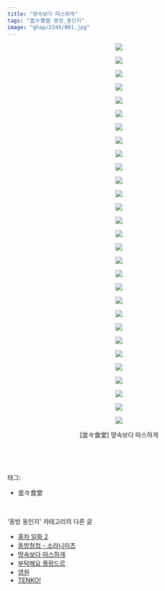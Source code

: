 ```yaml
---
title: "땅속보다 따스하게"
tags: "並々食堂 동방_동인지"
image: "ghap/2249/001.jpg"
---
```

<div class="article">
<p style="text-align: center; clear: none; float: none;"><img src="{{ site.nasurl }}/ghap/2249/001.jpg"/></p>
<p style="text-align: center; clear: none; float: none;"><img src="{{ site.nasurl }}/ghap/2249/002.jpg"/></p>
<p style="text-align: center; clear: none; float: none;"><img src="{{ site.nasurl }}/ghap/2249/003.jpg"/></p>
<p style="text-align: center; clear: none; float: none;"><img src="{{ site.nasurl }}/ghap/2249/004.jpg"/></p>
<p style="text-align: center; clear: none; float: none;"><img src="{{ site.nasurl }}/ghap/2249/005.jpg"/></p>
<p style="text-align: center; clear: none; float: none;"><img src="{{ site.nasurl }}/ghap/2249/006.jpg"/></p>
<p style="text-align: center; clear: none; float: none;"><img src="{{ site.nasurl }}/ghap/2249/007.jpg"/></p>
<p style="text-align: center; clear: none; float: none;"><img src="{{ site.nasurl }}/ghap/2249/008.jpg"/></p>
<p style="text-align: center; clear: none; float: none;"><img src="{{ site.nasurl }}/ghap/2249/009.jpg"/></p>
<p style="text-align: center; clear: none; float: none;"><img src="{{ site.nasurl }}/ghap/2249/010.jpg"/></p>
<p style="text-align: center; clear: none; float: none;"><img src="{{ site.nasurl }}/ghap/2249/011.jpg"/></p>
<p style="text-align: center; clear: none; float: none;"><img src="{{ site.nasurl }}/ghap/2249/012.jpg"/></p>
<p style="text-align: center; clear: none; float: none;"><img src="{{ site.nasurl }}/ghap/2249/013.jpg"/></p>
<p style="text-align: center; clear: none; float: none;"><img src="{{ site.nasurl }}/ghap/2249/014.jpg"/></p>
<p style="text-align: center; clear: none; float: none;"><img src="{{ site.nasurl }}/ghap/2249/015.jpg"/></p>
<p style="text-align: center; clear: none; float: none;"><img src="{{ site.nasurl }}/ghap/2249/016.jpg"/></p>
<p style="text-align: center; clear: none; float: none;"><img src="{{ site.nasurl }}/ghap/2249/017.jpg"/></p>
<p style="text-align: center; clear: none; float: none;"><img src="{{ site.nasurl }}/ghap/2249/018.jpg"/></p>
<p style="text-align: center; clear: none; float: none;"><img src="{{ site.nasurl }}/ghap/2249/019.jpg"/></p>
<p style="text-align: center; clear: none; float: none;"><img src="{{ site.nasurl }}/ghap/2249/020.jpg"/></p>
<p style="text-align: center; clear: none; float: none;"><img src="{{ site.nasurl }}/ghap/2249/021.jpg"/></p>
<p style="text-align: center; clear: none; float: none;"><img src="{{ site.nasurl }}/ghap/2249/022.jpg"/></p>
<p style="text-align: center; clear: none; float: none;"><img src="{{ site.nasurl }}/ghap/2249/023.jpg"/></p>
<p style="text-align: center; clear: none; float: none;"><img src="{{ site.nasurl }}/ghap/2249/024.jpg"/></p>
<p style="text-align: center; clear: none; float: none;"><img src="{{ site.nasurl }}/ghap/2249/025.jpg"/></p>
<p style="text-align: center; clear: none; float: none;"><img src="{{ site.nasurl }}/ghap/2249/026.jpg"/></p>
<p style="text-align: center; clear: none; float: none;"><img src="{{ site.nasurl }}/ghap/2249/027.jpg"/></p>
<p style="text-align: center; clear: none; float: none;"><img src="{{ site.nasurl }}/ghap/2249/028.jpg"/></p>
<p style="text-align: center; clear: none; float: none;"><img src="{{ site.nasurl }}/ghap/2249/029.jpg"/></p>
<p style="text-align: center; clear: none; float: none;">[並々食堂] 땅속보다 따스하게</p>
<p><br/></p>
</div><br/>
<div class="tagTrail">
<p>태그: </p>
<ul>
<li>並々食堂</li>
</ul>
</div><br/>
<div class="another">
<p>'동방 동인지' 카테고리의 다른 글</p>
<ul>
<li><a href="/2016-09-20-ghap_2252">홍차 일화 2</a></li>
<li><a href="/2016-09-20-ghap_2251">동방청첩 - 소라니미츠</a></li>
<li><a href="/2016-09-20-ghap_2249">땅속보다 따스하게</a></li>
<li><a href="/2016-09-20-ghap_2248">부탁해요 플랑드르</a></li>
<li><a href="/2016-09-20-ghap_2247">영원</a></li>
<li><a href="/2016-09-20-ghap_2246">TENKO!</a></li>
</ul>
</div><br/>
<div class="cb_module cb_fluid">
<div class="cb_wrt cb_profile">
</div><!-- commentList close -->
</div><br/>
